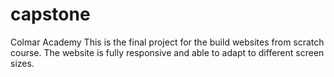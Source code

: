 # capstone
Colmar Academy
This is the final project for the build websites from scratch course. The website is fully responsive and able to adapt to different screen sizes.
